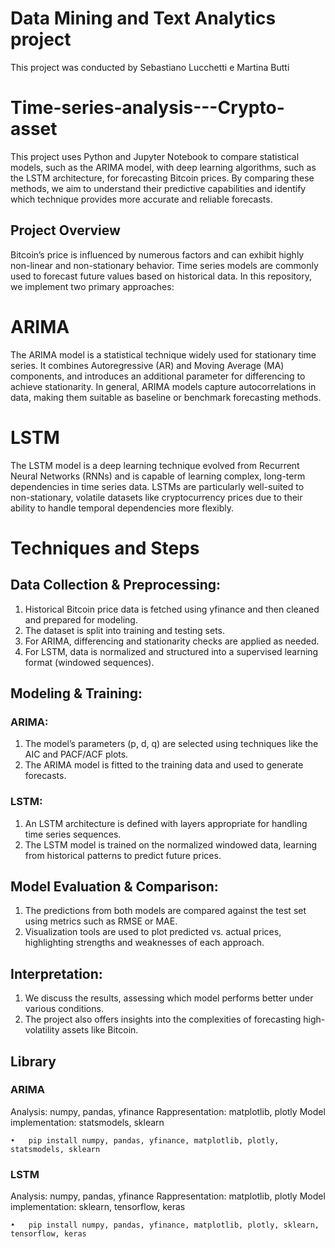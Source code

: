 # Data Mining and Text Analytics project
This project was conducted by Sebastiano Lucchetti e Martina Butti

# Time-series-analysis---Crypto-asset
This project uses Python and Jupyter Notebook to compare statistical models, such as the ARIMA model, with deep learning algorithms, such as the LSTM architecture, for forecasting Bitcoin prices. By comparing these methods, we aim to understand their predictive capabilities and identify which technique provides more accurate and reliable forecasts. 

## Project Overview
Bitcoin’s price is influenced by numerous factors and can exhibit highly non-linear and non-stationary behavior. Time series models are commonly used to forecast future values based on historical data. In this repository, we implement two primary approaches:

# ARIMA 
The ARIMA model is a statistical technique widely used for stationary time series. It combines Autoregressive (AR) and Moving Average (MA) components, and introduces an additional parameter for differencing to achieve stationarity. In general, ARIMA models capture autocorrelations in data, making them suitable as baseline or benchmark forecasting methods.

# LSTM 
The LSTM model is a deep learning technique evolved from Recurrent Neural Networks (RNNs) and is capable of learning complex, long-term dependencies in time series data. LSTMs are particularly well-suited to non-stationary, volatile datasets like cryptocurrency prices due to their ability to handle temporal dependencies more flexibly.



# Techniques and Steps
## Data Collection & Preprocessing:
1. Historical Bitcoin price data is fetched using yfinance and then cleaned and prepared for modeling.
2. The dataset is split into training and testing sets.
3. For ARIMA, differencing and stationarity checks are applied as needed.
4. For LSTM, data is normalized and structured into a supervised learning format (windowed sequences).

## Modeling & Training:
### ARIMA:
1. The model’s parameters (p, d, q) are selected using techniques like the AIC and PACF/ACF plots.
2. The ARIMA model is fitted to the training data and used to generate forecasts.
### LSTM:
1. An LSTM architecture is defined with layers appropriate for handling time series sequences.
2. The LSTM model is trained on the normalized windowed data, learning from historical patterns to predict future prices.
	
 ## Model Evaluation & Comparison:
1. The predictions from both models are compared against the test set using metrics such as RMSE or MAE.
2. Visualization tools are used to plot predicted vs. actual prices, highlighting strengths and weaknesses of each approach.

## Interpretation:
1. We discuss the results, assessing which model performs better under various conditions.
2. The project also offers insights into the complexities of forecasting high-volatility assets like Bitcoin.


## Library
### ARIMA
Analysis: numpy, pandas, yfinance
Rappresentation: matplotlib, plotly 
Model implementation: statsmodels, sklearn
	
 	•	pip install numpy, pandas, yfinance, matplotlib, plotly, statsmodels, sklearn

### LSTM
Analysis: numpy, pandas, yfinance 
Rappresentation: matplotlib, plotly 
Model implementation: sklearn, tensorflow, keras
	
 	•	pip install numpy, pandas, yfinance, matplotlib, plotly, sklearn, tensorflow, keras


